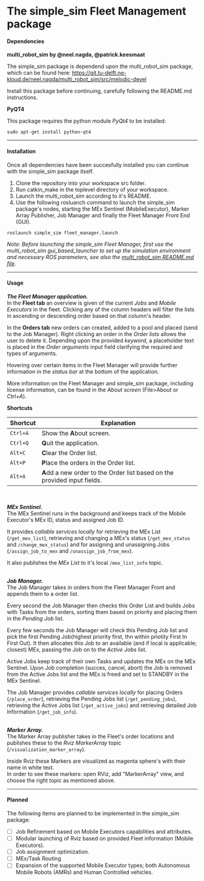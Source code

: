 # The simple_sim Fleet Management package



#### Dependencies
**multi_robot_sim by @neel.nagda, @patrick.keesmaat**

The simple_sim package is dependend upon the multi_robot_sim package, which can be found here: https://git.tu-delft.ne-kloud.de/neel.nagda/multi_robot_sim/src/melodic-devel

Install this package before continuing, carefully following the README.md instructions. 


**PyQT4**

This package requires the python module *PyQt4* to be installed:

```console
sudo apt-get install python-qt4
```
---

#### Installation
Once all dependencies have been succesfully installed you can continue with the simple_sim package itself.

1. Clone the repository into your workspace src folder. 
2. Run catkin_make in the toplevel directory of your workspace.
3. Launch the multi_robot_sim according to it's README.
4. Use the following rosluanch command to launch the simple_sim package's nodes, starting the MEx Sentinel (MobileExecutor), Marker Array Publisher, Job Manager and finally the Fleet Manager Front End (GUI).

```console
roslaunch simple_sim fleet_manager.launch
```
*Note: Before launching the simple_sim Fleet Manager, first use the multi_robot_sim gui_based_launcher to set up the simulation environment and necessary ROS parameters, see also the [multi_robot_sim README.md file](https://git.tu-delft.ne-kloud.de/neel.nagda/multi_robot_sim/src/melodic-devel/README.md).*

---

#### Usage
***The Fleet Manager application.***<br/>
In the **Fleet tab** an overview is given of the current *Jobs* and *Mobile Executors* in the fleet. Clicking any of the column headers will filter the lists in ascending or descending order based on that column's header.

In the **Orders tab** new orders can created, added to a pool and placed (send to the Job Manager). Right clicking an order in the *Order lists* allows the user to delete it. Depending upon the provided *keyword*, a placeholder text is placed in the *Order arguments* input field clarifying the required and types of arguments.

Hovering over certain items in the Fleet Manager will provide further information in the *status bar* at the bottom of the application.

More information on the Fleet Manager and simple_sim package, including license information, can be found in the *About screen* (File>About or *Ctrl+A*).

**Shortcuts**

Shortcut | Explanation
-------- | ------------
`Ctrl+A` | Show the **A**bout screen.
`Ctrl+Q` | **Q**uit the application.
`Alt+C` | **C**lear the Order list.
`Alt+P `| **P**lace the orders in the Order list.
`Alt+A` | **A**dd a new order to the Order list based on the provided input fields.

<br/>

***MEx Sentinel.***<br/>
The MEx Sentinel runs in the background and keeps track of the Mobile Executor's MEx ID, status and assigned Job ID.

It provides *callable services locally* for retrieving the MEx List (`/get_mex_list`), retrieving and changing a MEx's status (`/get_mex_status` and `/change_mex_status`) and for assigning and unassigning Jobs (`/assign_job_to_mex` and `/unassign_job_from_mex`).

It also publishes the *MEx List* to it's local `/mex_list_info` topic.<br/>
<br/>

***Job Manager.***<br/>
The Job Manager takes in orders from the Fleet Manager Front and appends them to a order list.

Every second the Job Manager then checks this Order List and builds Jobs with Tasks from the orders, sorting them based on priority and placing them in the *Pending Job* list.

Every few seconds the Job Manager will check this Pending Job list and pick the first Pending Job(highest priority first, thn within priotity First In First Out). It then allocates this Job to an available (and if local is applicable; closest) MEx, passing the Job on to the *Active Jobs* list.

Active Jobs keep track of their own Tasks and updates the MEx on the MEx Sentinel. Upon Job completion (succes, cancel, abort) the Job is removed from the Active Jobs list and the MEx is freed and set to STANDBY in the MEx Sentinel.

The Job Manager provides *callable services locally* for placing Orders (`/place_order`), retrieving the Pending Jobs list (`/get_pending_jobs`), retrieving the Active Jobs list (`/get_active_jobs`) and retrieving detailed Job Information (`/get_job_info`).<br/>
<br/>

***Marker Array.***<br/>
The Marker Array publisher takes in the Fleet's order locations and publishes these to the *Rviz MarkerArray* topic (`/visualization_marker_array`).

Inside Rviz these Markers are visualized as magenta sphere's with their name in white text.<br/>
In order to see these markers: open RViz, add "MarkerArray" view, and choose the right topic as mentioned above.<br/>

---

#### Planned
The following items are planned to be implemented in the simple_sim package:

- [ ] Job Refinement based on Mobile Executors capabilities and attributes.
- [ ] Modular launching of Rviz based on provided Fleet information (Mobile Executors).
- [ ] Job assignment optimization.
- [ ] MEx/Task Routing 
- [ ] Expansion of the supported Mobile Executor types; both Autonomous Mobile Robots (AMRs) and Human Controlled vehicles.